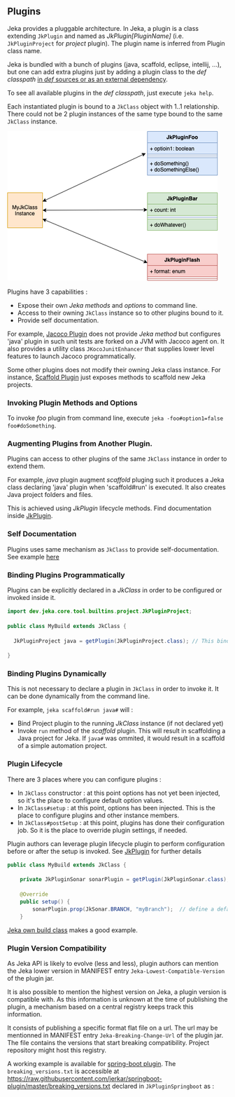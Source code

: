 ## Plugins

Jeka provides a pluggable architecture. In Jeka, a plugin is a class extending `JkPlugin` and named as *JkPlugin[PluginName]* (i.e. `JkPluginProject` for _project_ plugin).
The plugin name is inferred from Plugin class name.

Jeka is bundled with a bunch of plugins (java, scaffold, eclipse, intellij, ...), but one can add extra plugins just
by adding a plugin class to the _def classpath_ [in _def_ sources or as an external dependency](#RunClassPre-processing(Import3rdpartylibraryintoRunClasspath)).

To see all available plugins in the _def classpath_, just execute `jeka help`.

Each instantiated plugin is bound to a `JkClass` object with 1..1 relationship. There could not be 2 plugin instances of the same 
type bound to the same `JkClass` instance.

![image](images/plugins.png)

Plugins have 3 capabilities :
* Expose their own _Jeka methods_ and _options_ to command line.
* Access to their owning `JkClass` instance so to other plugins bound to it.
* Provide self documentation.

For example, [Jacoco Plugin](https://github.com/jerkar/jeka/blob/master/dev.jeka.core/src/main/java/dev/jeka/core/tool/builtins/jacoco/JkPluginJacoco.java)
does not provide _Jeka method_ but configures 'java' plugin in such unit tests are forked on a JVM with Jacoco agent on.
It also provides a utility class `JKocoJunitEnhancer` that supplies lower level features to launch Jacoco programmatically.

Some other plugins does not modify their owning Jeka class instance. For instance, [Scaffold Plugin](https://github.com/jerkar/jeka/blob/master/dev.jeka.core/src/main/java/dev/jeka/core/tool/builtins/scaffold/JkPluginScaffold.java)
just exposes methods to scaffold new Jeka projects.

### Invoking Plugin Methods and Options 

To invoke _foo_ plugin from command line, execute `jeka -foo#option1=false foo#doSomething`.

### Augmenting Plugins from Another Plugin. 

Plugins can access to other plugins of the same `JkClass` instance in order to extend them.

For example, _java_ plugin augment _scaffold_ pluging such it produces a Jeka class declaring 'java' plugin
when 'scaffold#run' is executed. It also creates Java project folders and files.

This is achieved using _JkPlugin_ lifecycle methods. Find documentation inside [JkPlugin](https://github.com/jerkar/jeka/blob/master/dev.jeka.core/src/main/java/dev/jeka/core/tool/JkPlugin.java).

### Self Documentation

Plugins uses same mechanism as `JkClass` to provide self-documentation. See example [here](https://github.com/jerkar/jeka/blob/master/dev.jeka.core/src/main/java/dev/jeka/core/tool/builtins/java/JkPluginProject.java)

### Binding Plugins Programmatically

Plugins can be explicitly declared in a _JkClass_ in order to be configured or invoked inside it.

```Java
import dev.jeka.core.tool.builtins.project.JkPluginProject;

public class MyBuild extends JkClass {

  JkPluginProject java = getPlugin(JkPluginProject.class); // This bind the 'java' plugin to MyBuild instances.

}
```

### Binding Plugins Dynamically

This is not necessary to declare a plugin in `JkClass` in order to invoke it. 
It can be done dynamically from the command line.

For example, `jeka scaffold#run java#` will :
* Bind Project plugin to the running _JkClass_ instance (if not declared yet)
* Invoke `run` method of the _scaffold_ plugin.
This will result in scaffolding a Java project for Jeka. If `java#` was ommited, it would 
  result in a scaffold of a simple automation project.
  

### Plugin Lifecycle

There are 3 places where you can configure plugins :
* In `JkClass` constructor : at this point options has not yet been injected, so it's the place to configure default option values.
* In `JkClass#setup` : at this point, options has been injected.
  This is the place to configure plugins and other instance members.
* In `JkClass#postSetup` : at this point, plugins has done their configuration job. So it is the place
  to override plugin settings, if needed.

Plugin authors can leverage plugin lifecycle plugin to perform configuration before or after 
the setup is invoked. See [JkPlugin](https://github.com/jerkar/jeka/blob/master/dev.jeka.core/src/main/java/dev/jeka/core/tool/JkPlugin.java) for further details

```Java
public class MyBuild extends JkClass {
    
    private JkPluginSonar sonarPlugin = getPlugin(JkPluginSonar.class);  // Bind sonar plugin 

    @Override
    public setup() {
        sonarPlugin.prop(JkSonar.BRANCH, "myBranch");  // define a default for sonar.branch property
    }
```
[Jeka own build class](https://github.com/jerkar/jeka/blob/master/dev.jeka.core/jeka/def/dev/jeka/core/CoreBuild.java) makes a good example.


### Plugin Version Compatibility 

As Jeka API is likely to evolve (less and less), plugin authors can mention the Jeka lower version 
in MANIFEST entry `Jeka-Lowest-Compatible-Version` of the plugin jar.

It is also possible to mention the highest version on Jeka, a plugin version is compatible with.
As this information is unknown at the time of publishing the plugin, a mechanism based on a central registry 
keeps track this information.

It consists of publishing a specific format flat file on a url. The url may be mentionned in MANIFEST 
entry `Jeka-Breaking-Change-Url` of the plugin jar.
The file contains the versions that start breaking compatibility.
Project repository might host this registry.

A working example is available for  [spring-boot plugin](https://github.com/jerkar/springboot-plugin).
The `breaking_versions.txt` is accessible at https://raw.githubusercontent.com/jerkar/springboot-plugin/master/breaking_versions.txt
declared in `JkPluginSpringboot` as :

